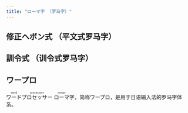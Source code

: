 ```yaml
---
title: "ローマ字 （罗马字）"
---
```


<!-- markdownlint-disable no-inline-html -->

## 修正ヘボン式 （平文式罗马字）

## 訓令式 （训令式罗马字）

## ワープロ

<ruby>ワード<rt>word</rt></ruby><ruby>プロセッサー<rt>processors</rt></ruby>
<ruby>ローマ<rt>roman</rt></ruby>字，简称ワープロ，是用于日语输入法的罗马字体
系。
